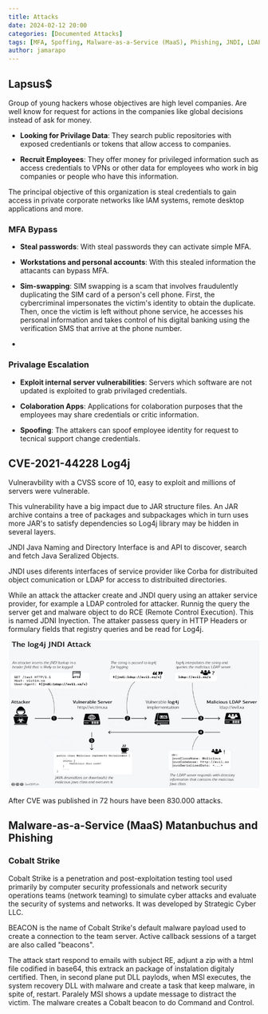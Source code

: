 ```yaml
---
title: Attacks
date: 2024-02-12 20:00 
categories: [Documented Attacks]
tags: [MFA, Spoffing, Malware-as-a-Service (MaaS), Phishing, JNDI, LDAP, Log4j, Cobalt Strike, Base64, DLL, HTTP, Sim-swapping, Privilage Escalation, RCE]
author: jamarapo
---
```


## Lapsus$
Group of young hackers whose objectives are high level companies. Are well know for request for actions in the companies like global decisions instead of ask for money. 

- **Looking for Privilage Data**: They search public repositories with exposed credentianls or tokens that allow access to companies.

- **Recruit Employees**: They offer money for privileged information such as access credentials to VPNs or other data for employees who work in big companies or people who have this information.

The principal objective of this organization is steal credentials to gain access in private corporate networks like IAM systems, remote desktop applications and more.

### MFA Bypass
- **Steal passwords**: With steal passwords they can activate simple MFA.
  
-  **Workstations and personal accounts**: With this stealed information the attacants can bypass MFA.
  
-  **Sim-swapping**: SIM swapping is a scam that involves fraudulently duplicating the SIM card of a person's cell phone. First, the cybercriminal impersonates the victim's identity to obtain the duplicate. Then, once the victim is left without phone service, he accesses his personal information and takes control of his digital banking using the verification SMS that arrive at the phone number.
-  
### Privalage Escalation
-  **Exploit internal server vulnerabilities**: Servers which software are not updated is exploited to grab privilaged credentials.
  
-  **Colaboration Apps**: Applications for colaboration purposes that the employees may share credentials or critic information.
  
-  **Spoofing**: The attakers can spoof employee identity  for request to tecnical support change credentials.

## CVE-2021-44228 Log4j
Vulneravbility with a CVSS score of 10, easy to exploit and millions of servers were vulnerable.
  
This vulnerability have a big impact due to JAR structure files. An JAR archive contains a tree of packages and subpackages which in turn uses more JAR's to satisfy dependencies so Log4j library may be hidden in several layers.

JNDI Java Naming and Directory Interface is and API to discover, search and fetch Java Seralized Objects.

JNDI uses diferents interfaces of service provider like Corba for distribuited object comunication or LDAP for access to distribuited directories.

While an attack the attacker create and JNDI query using an attaker service provider, for example a LDAP controled for attacker. Runnig the query the server get and malware object to do RCE (Remote Control Execution). This is named JDNI Inyection. The attaker passess query in HTTP Headers or formulary fields that registry queries and be read for Log4j.

![alt text](../assets/img/posts/Attacks/1.png)

After CVE was published in 72 hours have been 830.000 attacks.

## Malware-as-a-Service (MaaS) Matanbuchus and Phishing

### Cobalt Strike
Cobalt Strike is a penetration and post-exploitation testing tool used primarily by computer security professionals and network security operations teams (network teaming) to simulate cyber attacks and evaluate the security of systems and networks. It was developed by Strategic Cyber LLC.

BEACON is the name of Cobalt Strike's default malware payload used to create a connection to the team server. Active callback sessions of a target are also called "beacons".

The attack start respond to emails with subject RE, adjunt a zip with a html file codified in base64, this extrack an package of instalation digitaly certified. Then, in second plane put DLL paylods, when MSI executes, the system recovery DLL with malware and create a task that keep malware, in spite of, restart. Paralely MSI shows a update message to distract the victim. The malware creates a Cobalt beacon to do Command and Control. 